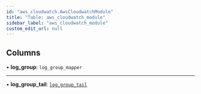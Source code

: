 ```yaml
---
id: "aws_cloudwatch.AwsCloudwatchModule"
title: "Table: aws_cloudwatch_module"
sidebar_label: "aws_cloudwatch_module"
custom_edit_url: null
---
```


## Columns

• **log\_group**: `log_group_mapper`

___

• **log\_group\_tail**: [`log_group_tail`](aws_cloudwatch_rpcs_log_group_tail.LogGroupTailRpc.md)

